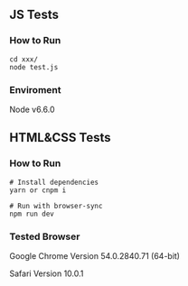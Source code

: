 ## JS Tests
### How to Run
```
cd xxx/
node test.js
```
### Enviroment
Node v6.6.0

## HTML&CSS Tests
### How to Run
```
# Install dependencies
yarn or cnpm i

# Run with browser-sync
npm run dev
```
### Tested Browser
Google Chrome Version 54.0.2840.71 (64-bit)

Safari Version 10.0.1
